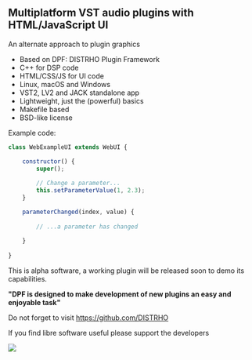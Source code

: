 Multiplatform VST audio plugins with HTML/JavaScript UI
-------------------------------------------------------

An alternate approach to plugin graphics

* Based on DPF: DISTRHO Plugin Framework
* C++ for DSP code
* HTML/CSS/JS for UI code
* Linux, macOS and Windows
* VST2, LV2 and JACK standalone app
* Lightweight, just the (powerful) basics
* Makefile based
* BSD-like license

Example code:

```JavaScript
class WebExampleUI extends WebUI {

    constructor() {
    	super();
    
        // Change a parameter...
        this.setParameterValue(1, 2.3);
    }

    parameterChanged(index, value) {
    
        // ...a parameter has changed
        
    }
    
}
```

This is alpha software, a working plugin will be released soon to demo its capabilities.

**"DPF is designed to make development of new plugins an easy and enjoyable task"**

Do not forget to visit https://github.com/DISTRHO

If you find libre software useful please support the developers


![](https://user-images.githubusercontent.com/930494/121346399-595adf80-c926-11eb-9131-3269de4398b7.png)

